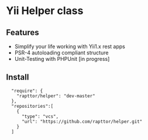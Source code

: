 Yii Helper class
=========================

Features
--------

* Simplify your life working with Yii1.x rest apps
* PSR-4 autoloading compliant structure
* Unit-Testing with PHPUnit [in progress]
    
Install
-------

      "require": {
        "rapttor/helper": "dev-master"
      },
      "repositories":[
        {
          "type": "vcs",
          "url": "https://github.com/rapttor/helper.git"
        }
      ]